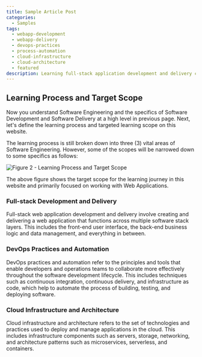 ```yaml
---
title: Sample Article Post
categories:
  - Samples
tags:
  - webapp-development
  - webapp-delivery
  - devops-practices
  - process-automation
  - cloud-infrastructure
  - cloud-architecture
  - featured
description: Learning full-stack application development and delivery can seem overwhelming at first, but it can be more manageable by breaking down into smaller scope.
---
```


## Learning Process and Target Scope

Now you understand Software Engineering and the specifics of Software Development and Software Delivery at a high level in previous page. Next, let's define the learning process and targeted learning scope on this website.

The learning process is still broken down into three (3) vital areas of Software Engineering. However, some of the scopes will be narrowed down to some specifics as follows:

![Figure 2 - Learning Process and Target Scope](/assets/svg/learning-process-and-target-scope.drawio.svg)

The above figure shows the target scope for the learning journey in this website and primarily focused on working with Web Applications.

### Full-stack Development and Delivery

Full-stack web application development and delivery involve creating and delivering a web application that functions across multiple software stack layers. This includes the front-end user interface, the back-end business logic and data management, and everything in between.

### DevOps Practices and Automation

DevOps practices and automation refer to the principles and tools that enable developers and operations teams to collaborate more effectively throughout the software development lifecycle. This includes techniques such as continuous integration, continuous delivery, and infrastructure as code, which help to automate the process of building, testing, and deploying software.

### Cloud Infrastructure and Architecture

Cloud infrastructure and architecture refers to the set of technologies and practices used to deploy and manage applications in the cloud. This includes infrastructure components such as servers, storage, networking, and architecture patterns such as microservices, serverless, and containers.